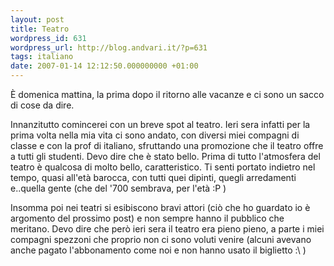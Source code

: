 ```yaml
---
layout: post
title: Teatro
wordpress_id: 631
wordpress_url: http://blog.andvari.it/?p=631
tags: italiano
date: 2007-01-14 12:12:50.000000000 +01:00
---
```

È domenica mattina, la prima dopo il ritorno alle vacanze e ci sono un sacco di cose da dire.

Innanzitutto comincerei con un breve spot al teatro. Ieri sera infatti per la prima volta nella mia vita ci sono andato, con diversi miei compagni di classe e con la prof di italiano, sfruttando una promozione che il teatro offre a tutti gli studenti. Devo dire che è stato bello. Prima di tutto l'atmosfera del teatro è qualcosa di molto bello, caratteristico. Ti senti portato indietro nel tempo, quasi all'età barocca, con tutti quei dipinti, quegli arredamenti e..quella gente (che del '700 sembrava, per l'età :P )

Insomma poi nei teatri si esibiscono bravi attori (ciò che ho guardato io è argomento del prossimo post) e non sempre hanno il pubblico che meritano. Devo dire che però ieri sera il teatro era pieno pieno, a parte i miei compagni spezzoni che proprio non ci sono voluti venire (alcuni avevano anche pagato l'abbonamento come noi e non hanno usato il biglietto :\ )
